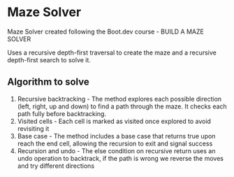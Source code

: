 # Maze Solver
Maze Solver created following the Boot.dev course - BUILD A MAZE SOLVER

Uses a recursive depth-first traversal to create the maze and a recursive depth-first search to solve it.

## Algorithm to solve
1. Recursive backtracking - The method explores each possible direction (left, right, up and down) to find a path through the maze. It checks each path fully before backtracking.
2. Visited cells - Each cell is marked as visited once explored to avoid revisiting it
3. Base case - The method includes a base case that returns true upon reach the end cell, allowing the recursion to exit and signal success
4. Recursion and undo - The else condition on recursive return uses an undo operation to backtrack, if the path is wrong we reverse the moves and try different directions